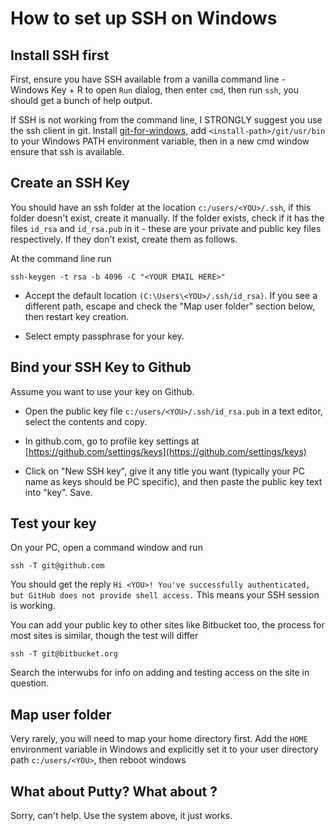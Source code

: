 # How to set up SSH on Windows


## Install SSH first

First, ensure you have SSH available from a vanilla command line - Windows Key + R to open `Run` dialog, then enter `cmd`, then run `ssh`, you should get a bunch of help output.

If SSH is not working from the command line, I STRONGLY suggest you use the ssh client in git. Install [git-for-windows](https://git-scm.com/download/win), add `<install-path>/git/usr/bin` to your Windows PATH environment variable, then in a new cmd window ensure that ssh is available.


## Create an SSH Key

You should have an ssh folder at the location `c:/users/<YOU>/.ssh`, if this folder doesn't exist, create it manually. If the folder exists, check if it has the files `id_rsa` and `id_rsa.pub` in it -  these are your private and public key files respectively. If they don't exist, create them as follows. 

At the command line run

    ssh-keygen -t rsa -b 4096 -C "<YOUR EMAIL HERE>"

- Accept the default location `(C:\Users\<YOU>/.ssh/id_rsa)`. If you see a different path, escape and check the "Map user folder" section below, then restart key creation.

- Select empty passphrase for your key.


## Bind your SSH Key to Github

Assume you want to use your key on Github. 

- Open the public key file `c:/users/<YOU>/.ssh/id_rsa.pub` in a text editor, select the contents and copy.

- In github.com, go to profile key settings at [https://github.com/settings/keys](https://github.com/settings/keys)

- Click on "New SSH key", give it any title you want (typically your PC name as keys should be PC specific), and then paste the public key text into "key". Save.


## Test your key

On your PC, open a command window and run

    ssh -T git@github.com

You should get the reply `Hi <YOU>! You've successfully authenticated, but GitHub does not provide shell access.` This means your SSH session is working. 

You can add your public key to other sites like Bitbucket too, the process for most sites is similar, though the test will differ 

    ssh -T git@bitbucket.org

Search the interwubs for info on adding and testing access on the site in question.


## Map user folder 

Very rarely, you will need to map your home directory first. Add the `HOME` environment variable in Windows and explicitly set it to your user directory path `c:/users/<YOU>`, then reboot windows


## What about Putty? What about <some-ssh-client-x> ? 

Sorry, can't help. Use the system above, it just works.




